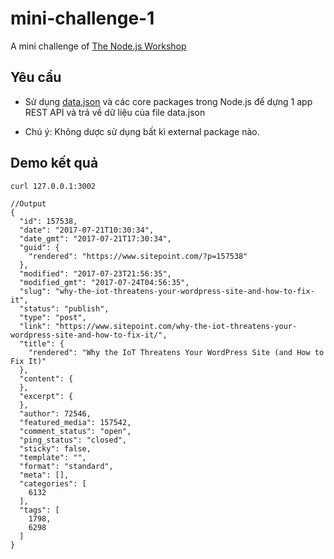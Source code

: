 # mini-challenge-1

A mini challenge of [The Node.js Workshop](https://github.com/Spy126/node.js-workshop)

## Yêu cầu

- Sử dụng [data.json](/data.json) và các core packages trong Node.js để dựng 1 app REST API và trả về dữ liệu của file data.json

- Chú ý: Không dược sử dụng bất kì external package nào.

## Demo kết quả

```
curl 127.0.0.1:3002

//Output
{
  "id": 157538,
  "date": "2017-07-21T10:30:34",
  "date_gmt": "2017-07-21T17:30:34",
  "guid": {
    "rendered": "https://www.sitepoint.com/?p=157538"
  },
  "modified": "2017-07-23T21:56:35",
  "modified_gmt": "2017-07-24T04:56:35",
  "slug": "why-the-iot-threatens-your-wordpress-site-and-how-to-fix-it",
  "status": "publish",
  "type": "post",
  "link": "https://www.sitepoint.com/why-the-iot-threatens-your-wordpress-site-and-how-to-fix-it/",
  "title": {
    "rendered": "Why the IoT Threatens Your WordPress Site (and How to Fix It)"
  },
  "content": {
  },
  "excerpt": {
  },
  "author": 72546,
  "featured_media": 157542,
  "comment_status": "open",
  "ping_status": "closed",
  "sticky": false,
  "template": "",
  "format": "standard",
  "meta": [],
  "categories": [
    6132
  ],
  "tags": [
    1798,
    6298
  ]
}
```

